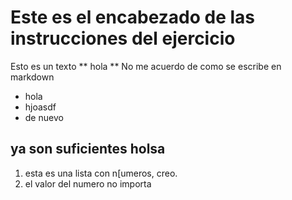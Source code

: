 # Este es el encabezado de las instrucciones del ejercicio
Esto es un texto ** hola **
No me acuerdo de como se escribe en markdown
- hola
- hjoasdf
- de nuevo

## ya son suficientes holsa
1. esta es una lista con n[umeros, creo.
2. el valor del numero no importa
